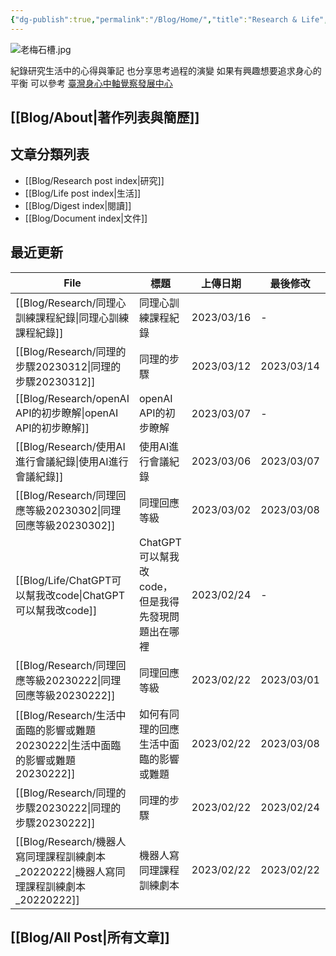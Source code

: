 ```yaml
---
{"dg-publish":true,"permalink":"/Blog/Home/","title":"Research & Life","tags":["blog","gardenEntry","gardenEntry","gardenEntry","gardenEntry","gardenEntry","gardenEntry","gardenEntry","gardenEntry","gardenEntry","gardenEntry","gardenEntry","gardenEntry"],"created":"2023-02-16","updated":"2023-03-01"}
---
```



![老梅石槽.jpg](/img/user/Blog/images/%E8%80%81%E6%A2%85%E7%9F%B3%E6%A7%BD.jpg)

紀錄研究生活中的心得與筆記
也分享思考過程的演變
如果有興趣想要追求身心的平衡
可以參考 [臺灣身心中軸覺察發展中心](https://bmaa.tw)

## [[Blog/About\|著作列表與簡歷]]

## 文章分類列表

- [[Blog/Research post index\|研究]]
- [[Blog/Life post index\|生活]]
- [[Blog/Digest index\|閱讀]]
- [[Blog/Document index\|文件]]

## 最近更新


<div class="transclusion internal-embed is-loaded"><div class="markdown-embed">





| File                                                              | 標題                             | 上傳日期       | 最後修改       | 類別                                                   |
| ----------------------------------------------------------------- | ------------------------------ | ---------- | ---------- | ---------------------------------------------------- |
| [[Blog/Research/同理心訓練課程紀錄\|同理心訓練課程紀錄]]                         | 同理心訓練課程紀錄                      | 2023/03/16 | \-         | <ul><li>blog</li><li>research</li></ul>              |
| [[Blog/Research/同理的步驟20230312\|同理的步驟20230312]]                 | 同理的步驟                          | 2023/03/12 | 2023/03/14 | <ul><li>blog</li><li>research</li></ul>              |
| [[Blog/Research/openAI API的初步瞭解\|openAI API的初步瞭解]]             | openAI API的初步瞭解                | 2023/03/07 | \-         | blog                                                 |
| [[Blog/Research/使用AI進行會議紀錄\|使用AI進行會議紀錄]]                       | 使用AI進行會議紀錄                     | 2023/03/06 | 2023/03/07 | <ul><li>blog</li><li>research</li></ul>              |
| [[Blog/Research/同理回應等級20230302\|同理回應等級20230302]]               | 同理回應等級                         | 2023/03/02 | 2023/03/08 | <ul><li>blog</li><li>reseaerch</li></ul>             |
| [[Blog/Life/ChatGPT可以幫我改code\|ChatGPT可以幫我改code]]               | ChatGPT可以幫我改code，但是我得先發現問題出在哪裡 | 2023/02/24 | \-         | <ul><li>blog</li><li>life</li></ul>                  |
| [[Blog/Research/同理回應等級20230222\|同理回應等級20230222]]               | 同理回應等級                         | 2023/02/22 | 2023/03/01 | <ul><li>blog</li><li>reseaerch</li></ul>             |
| [[Blog/Research/生活中面臨的影響或難題20230222\|生活中面臨的影響或難題20230222]]     | 如何有同理的回應生活中面臨的影響或難題            | 2023/02/22 | 2023/03/08 | <ul><li>blog</li><li>note</li><li>research</li></ul> |
| [[Blog/Research/同理的步驟20230222\|同理的步驟20230222]]                 | 同理的步驟                          | 2023/02/22 | 2023/02/24 | <ul><li>blog</li><li>research</li></ul>              |
| [[Blog/Research/機器人寫同理課程訓練劇本_20220222\|機器人寫同理課程訓練劇本_20220222]] | 機器人寫同理課程訓練劇本                   | 2023/02/22 | 2023/02/22 | <ul><li>blog</li><li>research</li></ul>              |


</div></div>


## [[Blog/All Post\|所有文章]]

